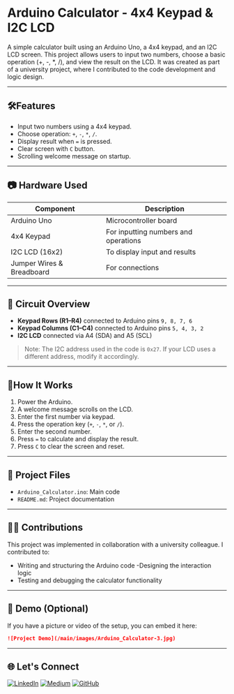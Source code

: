 # Arduino Calculator - 4x4 Keypad & I2C LCD

A simple calculator built using an Arduino Uno, a 4x4 keypad, and an I2C LCD screen. This project allows users to input two numbers, choose a basic operation (+, -, *, /), and view the result on the LCD.
It was created as part of a university project, where I contributed to the code development and logic design.

---

## 🛠Features

- Input two numbers using a 4x4 keypad.
- Choose operation: `+`, `-`, `*`, `/`.
- Display result when `=` is pressed.
- Clear screen with `C` button.
- Scrolling welcome message on startup.

---

## 📷 Hardware Used

| Component | Description |
|---------------------------------------|----------------------------------------------------|
| Arduino Uno | Microcontroller board |
| 4x4 Keypad | For inputting numbers and operations |
| I2C LCD (16x2) | To display input and results |
| Jumper Wires & Breadboard | For connections |

---

## 📌 Circuit Overview

- **Keypad Rows (R1–R4)** connected to Arduino pins `9, 8, 7, 6`
- **Keypad Columns (C1–C4)** connected to Arduino pins `5, 4, 3, 2`
- **I2C LCD** ​​connected via A4 (SDA) and A5 (SCL)

> Note: The I2C address used in the code is `0x27`. If your LCD uses a different address, modify it accordingly.

---

## 🚀How It Works

1. Power the Arduino.
2. A welcome message scrolls on the LCD.
3. Enter the first number via keypad.
4. Press the operation key (`+`, `-`, `*`, or `/`).
5. Enter the second number.
6. Press `=` to calculate and display the result.
7. Press `C` to clear the screen and reset.

---

## 📂 Project Files

- `Arduino_Calculator.ino`: Main code
- `README.md`: Project documentation

---

## 🙋‍♂️ Contributions

This project was implemented in collaboration with a university colleague.
I contributed to:
- Writing and structuring the Arduino code
-Designing the interaction logic
- Testing and debugging the calculator functionality

---

## 📸 Demo (Optional)

If you have a picture or video of the setup, you can embed it here:

```markdown
![Project Demo](/main/images/Arduino_Calculator-3.jpg)

```
---
## 🌐 Let's Connect

[![LinkedIn](https://img.shields.io/badge/Followers-4000-blue?style=for-the-badge&logo=linkedin&logoColor=white)](https://www.linkedin.com/in/abdelwahab-ahmed-shandy/)
[![Medium](https://img.shields.io/badge/Followers-25-brightgreen?style=for-the-badge&logo=medium&logoColor=white)](https://medium.com/@abdelwahabshandy)
[![GitHub](https://img.shields.io/badge/GitHub-333333?style=for-the-badge&logo=github&logoColor=white)](https://github.com/abdelwahab-shandy)
